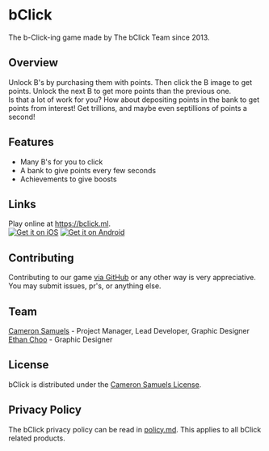 # bClick
The b-Click-ing game made by The bClick Team since 2013.
## Overview
Unlock B's by purchasing them with points. Then click the B image to get points.
Unlock the next B to get more points than the previous one.
<br>Is that a lot of work for you? How about depositing points in the bank to get points from interest!
Get trillions, and maybe even septillions of points a second!
## Features
- Many B's for you to click
- A bank to give points every few seconds
- Achievements to give boosts
## Links
Play online at <https://bclick.ml>.<br>
[![Get it on iOS](http://svgur.com/i/2Gm.svg)](https://itunes.apple.com/us/app/bclick/id1222698762)
[![Get it on Android](http://svgur.com/i/2GC.svg)](https://play.google.com/store/apps/details?id=com.playbclick.bclick)
## Contributing
Contributing to our game [via GitHub](https://git.io/vdqtW) or any other way is very appreciative. You may submit issues, pr's, or anything else.
## Team
[Cameron Samuels](https://cameronsamuels.com) - Project Manager, Lead Developer, Graphic Designer
<br>[Ethan Choo](https://github.com/ethanchoo) - Graphic Designer
## License
bClick is distributed under the [Cameron Samuels License](LICENSE).
## Privacy Policy
The bClick privacy policy can be read in [policy.md](policy.md). This applies to all bClick related products.
